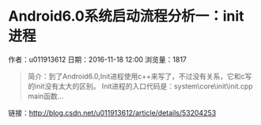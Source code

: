 # Android6.0系统启动流程分析一：init进程
作者：u011913612
日期：2016-11-18 12:00
浏览量：1817
> 简介：到了Android6.0,Init进程使用c++来写了，不过没有关系，它和c写的init没有太大的区别。 
Init进程的入口代码是：system\core\init\init.cpp 
main函数...

 链接：http://blog.csdn.net/u011913612/article/details/53204253
